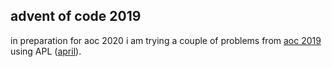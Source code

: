 ## advent of code 2019


in preparation for aoc 2020 i am trying a couple of problems from [aoc 2019](https://adventofcode.com/2019) using APL ([april](https://github.com/phantomics/april)).
